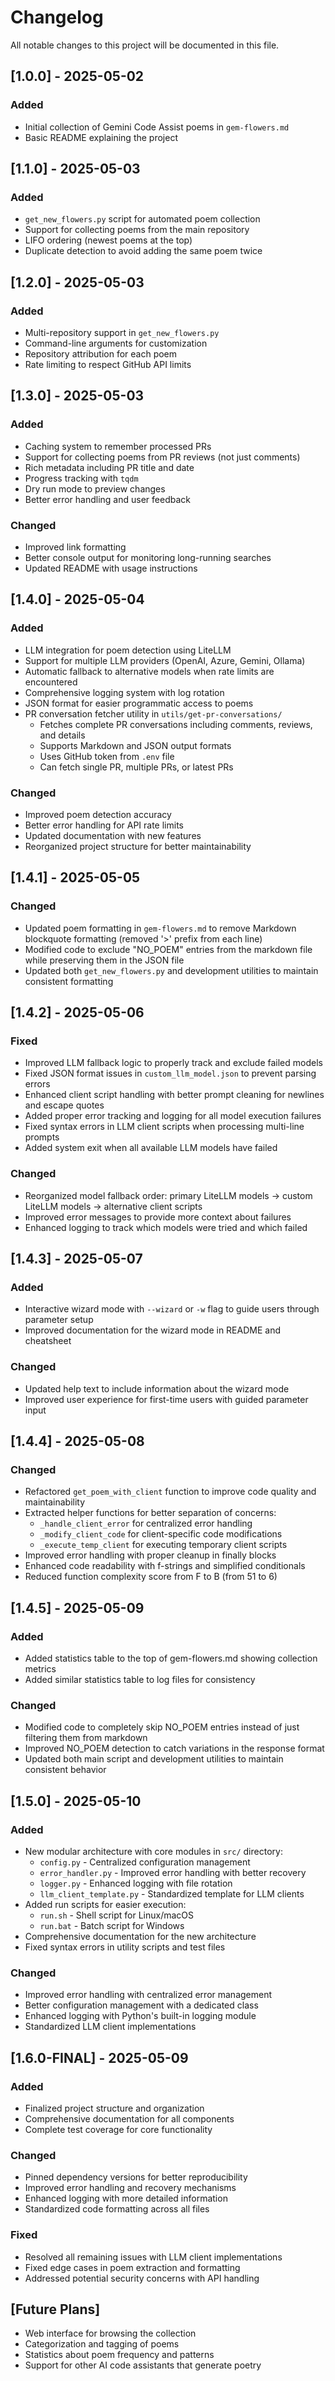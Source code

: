 # Changelog

All notable changes to this project will be documented in this file.

## [1.0.0] - 2025-05-02

### Added

- Initial collection of Gemini Code Assist poems in `gem-flowers.md`
- Basic README explaining the project

## [1.1.0] - 2025-05-03

### Added

- `get_new_flowers.py` script for automated poem collection
- Support for collecting poems from the main repository
- LIFO ordering (newest poems at the top)
- Duplicate detection to avoid adding the same poem twice

## [1.2.0] - 2025-05-03

### Added

- Multi-repository support in `get_new_flowers.py`
- Command-line arguments for customization
- Repository attribution for each poem
- Rate limiting to respect GitHub API limits

## [1.3.0] - 2025-05-03

### Added

- Caching system to remember processed PRs
- Support for collecting poems from PR reviews (not just comments)
- Rich metadata including PR title and date
- Progress tracking with `tqdm`
- Dry run mode to preview changes
- Better error handling and user feedback

### Changed

- Improved link formatting
- Better console output for monitoring long-running searches
- Updated README with usage instructions

## [1.4.0] - 2025-05-04

### Added

- LLM integration for poem detection using LiteLLM
- Support for multiple LLM providers (OpenAI, Azure, Gemini, Ollama)
- Automatic fallback to alternative models when rate limits are encountered
- Comprehensive logging system with log rotation
- JSON format for easier programmatic access to poems
- PR conversation fetcher utility in `utils/get-pr-conversations/`
  - Fetches complete PR conversations including comments, reviews, and details
  - Supports Markdown and JSON output formats
  - Uses GitHub token from `.env` file
  - Can fetch single PR, multiple PRs, or latest PRs

### Changed

- Improved poem detection accuracy
- Better error handling for API rate limits
- Updated documentation with new features
- Reorganized project structure for better maintainability

## [1.4.1] - 2025-05-05

### Changed

- Updated poem formatting in `gem-flowers.md` to remove Markdown blockquote formatting (removed '>' prefix from each line)
- Modified code to exclude "NO_POEM" entries from the markdown file while preserving them in the JSON file
- Updated both `get_new_flowers.py` and development utilities to maintain consistent formatting

## [1.4.2] - 2025-05-06

### Fixed

- Improved LLM fallback logic to properly track and exclude failed models
- Fixed JSON format issues in `custom_llm_model.json` to prevent parsing errors
- Enhanced client script handling with better prompt cleaning for newlines and escape quotes
- Added proper error tracking and logging for all model execution failures
- Fixed syntax errors in LLM client scripts when processing multi-line prompts
- Added system exit when all available LLM models have failed

### Changed

- Reorganized model fallback order: primary LiteLLM models → custom LiteLLM models → alternative client scripts
- Improved error messages to provide more context about failures
- Enhanced logging to track which models were tried and which failed

## [1.4.3] - 2025-05-07

### Added

- Interactive wizard mode with `--wizard` or `-w` flag to guide users through parameter setup
- Improved documentation for the wizard mode in README and cheatsheet

### Changed

- Updated help text to include information about the wizard mode
- Improved user experience for first-time users with guided parameter input

## [1.4.4] - 2025-05-08

### Changed

- Refactored `get_poem_with_client` function to improve code quality and maintainability
- Extracted helper functions for better separation of concerns:
  - `_handle_client_error` for centralized error handling
  - `_modify_client_code` for client-specific code modifications
  - `_execute_temp_client` for executing temporary client scripts
- Improved error handling with proper cleanup in finally blocks
- Enhanced code readability with f-strings and simplified conditionals
- Reduced function complexity score from F to B (from 51 to 6)

## [1.4.5] - 2025-05-09

### Added

- Added statistics table to the top of gem-flowers.md showing collection metrics
- Added similar statistics table to log files for consistency

### Changed

- Modified code to completely skip NO_POEM entries instead of just filtering them from markdown
- Improved NO_POEM detection to catch variations in the response format
- Updated both main script and development utilities to maintain consistent behavior

## [1.5.0] - 2025-05-10

### Added

- New modular architecture with core modules in `src/` directory:
  - `config.py` - Centralized configuration management
  - `error_handler.py` - Improved error handling with better recovery
  - `logger.py` - Enhanced logging with file rotation
  - `llm_client_template.py` - Standardized template for LLM clients
- Added run scripts for easier execution:
  - `run.sh` - Shell script for Linux/macOS
  - `run.bat` - Batch script for Windows
- Comprehensive documentation for the new architecture
- Fixed syntax errors in utility scripts and test files

### Changed

- Improved error handling with centralized error management
- Better configuration management with a dedicated class
- Enhanced logging with Python's built-in logging module
- Standardized LLM client implementations

## [1.6.0-FINAL] - 2025-05-09

### Added

- Finalized project structure and organization
- Comprehensive documentation for all components
- Complete test coverage for core functionality

### Changed

- Pinned dependency versions for better reproducibility
- Improved error handling and recovery mechanisms
- Enhanced logging with more detailed information
- Standardized code formatting across all files

### Fixed

- Resolved all remaining issues with LLM client implementations
- Fixed edge cases in poem extraction and formatting
- Addressed potential security concerns with API handling

## [Future Plans]

- Web interface for browsing the collection
- Categorization and tagging of poems
- Statistics about poem frequency and patterns
- Support for other AI code assistants that generate poetry
